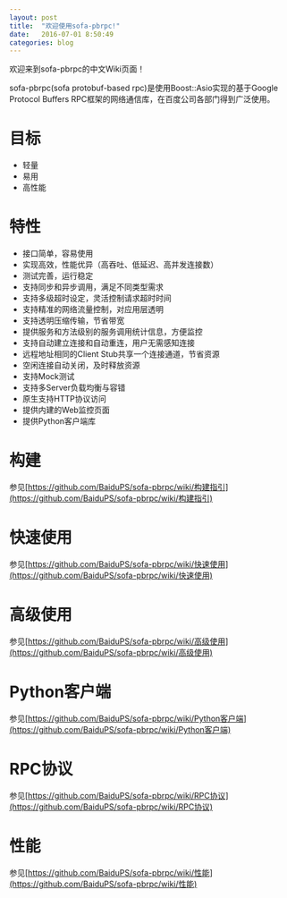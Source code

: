 ```yaml
---
layout: post
title:  "欢迎使用sofa-pbrpc!"
date:   2016-07-01 8:50:49
categories: blog
---
```

欢迎来到sofa-pbrpc的中文Wiki页面！

sofa-pbrpc(sofa protobuf-based rpc)是使用Boost::Asio实现的基于Google Protocol Buffers RPC框架的网络通信库，在百度公司各部门得到广泛使用。



# 目标

* 轻量
* 易用
* 高性能

# 特性

* 接口简单，容易使用
* 实现高效，性能优异（高吞吐、低延迟、高并发连接数）
* 测试完善，运行稳定
* 支持同步和异步调用，满足不同类型需求
* 支持多级超时设定，灵活控制请求超时时间
* 支持精准的网络流量控制，对应用层透明
* 支持透明压缩传输，节省带宽
* 提供服务和方法级别的服务调用统计信息，方便监控
* 支持自动建立连接和自动重连，用户无需感知连接
* 远程地址相同的Client Stub共享一个连接通道，节省资源
* 空闲连接自动关闭，及时释放资源
* 支持Mock测试
* 支持多Server负载均衡与容错
* 原生支持HTTP协议访问
* 提供内建的Web监控页面
* 提供Python客户端库

# 构建

参见[https://github.com/BaiduPS/sofa-pbrpc/wiki/构建指引](https://github.com/BaiduPS/sofa-pbrpc/wiki/构建指引)

# 快速使用

参见[https://github.com/BaiduPS/sofa-pbrpc/wiki/快速使用](https://github.com/BaiduPS/sofa-pbrpc/wiki/快速使用)

# 高级使用

参见[https://github.com/BaiduPS/sofa-pbrpc/wiki/高级使用](https://github.com/BaiduPS/sofa-pbrpc/wiki/高级使用)

# Python客户端

参见[https://github.com/BaiduPS/sofa-pbrpc/wiki/Python客户端](https://github.com/BaiduPS/sofa-pbrpc/wiki/Python客户端)

# RPC协议

参见[https://github.com/BaiduPS/sofa-pbrpc/wiki/RPC协议](https://github.com/BaiduPS/sofa-pbrpc/wiki/RPC协议)

# 性能

参见[https://github.com/BaiduPS/sofa-pbrpc/wiki/性能](https://github.com/BaiduPS/sofa-pbrpc/wiki/性能)
